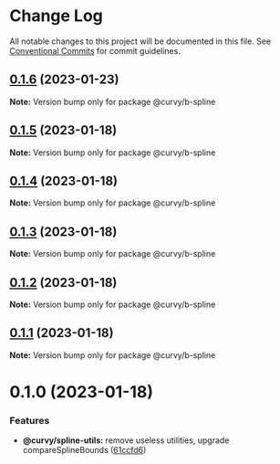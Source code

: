 # Change Log

All notable changes to this project will be documented in this file.
See [Conventional Commits](https://conventionalcommits.org) for commit guidelines.

## [0.1.6](https://github.com/tkofh/curvy/compare/@curvy/b-spline@0.1.5...@curvy/b-spline@0.1.6) (2023-01-23)

**Note:** Version bump only for package @curvy/b-spline

## [0.1.5](https://github.com/tkofh/curvy/compare/@curvy/b-spline@0.1.4...@curvy/b-spline@0.1.5) (2023-01-18)

**Note:** Version bump only for package @curvy/b-spline

## [0.1.4](https://github.com/tkofh/curvy/compare/@curvy/b-spline@0.1.3...@curvy/b-spline@0.1.4) (2023-01-18)

**Note:** Version bump only for package @curvy/b-spline

## [0.1.3](https://github.com/tkofh/curvy/compare/@curvy/b-spline@0.1.2...@curvy/b-spline@0.1.3) (2023-01-18)

**Note:** Version bump only for package @curvy/b-spline

## [0.1.2](https://github.com/tkofh/curvy/compare/@curvy/b-spline@0.1.1...@curvy/b-spline@0.1.2) (2023-01-18)

**Note:** Version bump only for package @curvy/b-spline

## [0.1.1](https://github.com/tkofh/curvy/compare/@curvy/b-spline@0.1.0...@curvy/b-spline@0.1.1) (2023-01-18)

**Note:** Version bump only for package @curvy/b-spline

# 0.1.0 (2023-01-18)

### Features

- **@curvy/spline-utils:** remove useless utilities, upgrade compareSplineBounds ([61ccfd6](https://github.com/tkofh/curvy/commit/61ccfd6f143ca3de1f6aa4c09c15256427dab257))
